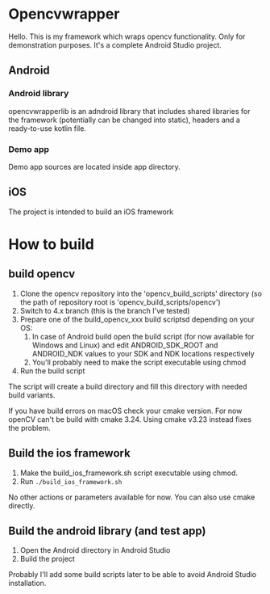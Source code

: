 # Opencvwrapper
Hello. This is my framework which wraps opencv functionality. Only for demonstration purposes.
It's a complete Android Studio project.

## Android
### Android library
opencvwrapperlib is an adndroid library that includes shared libraries for the framework (potentially can be changed into static), headers and a ready-to-use kotlin file.
### Demo app
Demo app sources are located inside app directory.
## iOS
The project is intended to build an iOS framework

# How to build
## build opencv
1. Clone the opencv repository into the 'opencv_build_scripts' directory (so the path of repository root is 'opencv_build_scripts/opencv')
2. Switch to 4.x branch (this is the branch I've tested)
3. Prepare one of the build_opencv_xxx build scriptsd depending on your OS:
    1. In case of Android build open the build script (for now available for Windows and Linux) and edit ANDROID_SDK_ROOT and ANDROID_NDK values to your SDK and NDK locations respectively
    2. You'll probably need to make the script executable using chmod
4. Run the build script

The script will create a build directory and fill this directory with needed build variants.

If you have build errors on macOS check your cmake version. For now openCV can't be build with cmake 3.24. Using cmake v3.23 instead fixes the problem.

## Build the ios framework
1. Make the build_ios_framework.sh script executable using chmod.
2. Run `./build_ios_framework.sh`

No other actions or parameters available for now. You can also use cmake directly.
## Build the android library (and test app)
1. Open the Android directory in Android Studio
2. Build the project

Probably I'll add some build scripts later to be able to avoid Android Studio installation.
